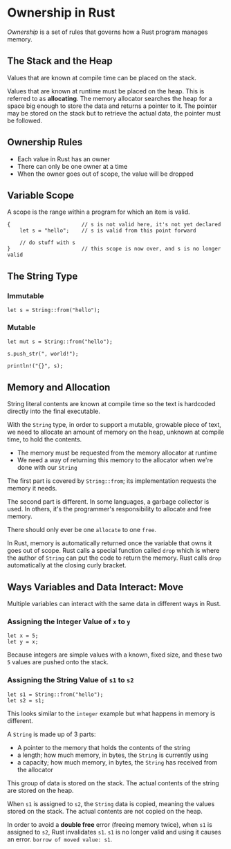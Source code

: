 # Ownership in Rust
*Ownership* is a set of rules that governs how a Rust program manages memory.

## The Stack and the Heap
Values that are known at compile time can be placed on the stack.

Values that are known at runtime must be placed on the heap. This is referred to as **allocating**. The memory allocator searches the heap for a space big enough to store the data and returns a pointer to it. The pointer may be stored on the stack but to retrieve the actual data, the pointer must be followed.

## Ownership Rules
* Each value in Rust has an owner
* There can only be one owner at a time
* When the owner goes out of scope, the value will be dropped

## Variable Scope
A scope is the range within a program for which an item is valid.

```
{                       // s is not valid here, it's not yet declared
    let s = "hello";    // s is valid from this point forward

    // do stuff with s
}                       // this scope is now over, and s is no longer valid
```

## The String Type

### Immutable
```
let s = String::from("hello");
```

### Mutable
```
let mut s = String::from("hello");

s.push_str(", world!");

println!("{}", s);
```

## Memory and Allocation
String literal contents are known at compile time so the text is hardcoded directly into the final executable.

With the `String` type, in order to support a mutable, growable piece of text, we need to allocate an amount of memory on the heap, unknown at compile time, to hold the contents.

* The memory must be requested from the memory allocator at runtime
* We need a way of returning this memory to the allocator when we're done with our `String`

The first part is covered by `String::from`; its implementation requests the memory it needs.

The second part is different. In some languages, a garbage collector is used. In others, it's the programmer's responsibility to allocate and free memory.

There should only ever be one `allocate` to one `free`.

In Rust, memory is automatically returned once the variable that owns it goes out of scope. Rust calls a special function called `drop` which is where the author of `String` can put the code to return the memory. Rust calls `drop` automatically at the closing curly bracket.

## Ways Variables and Data Interact: Move
Multiple variables can interact with the same data in different ways in Rust.

### Assigning the Integer Value of `x` to `y`
```
let x = 5;
let y = x;
```

Because integers are simple values with a known, fixed size, and these two `5` values are pushed onto the stack.

### Assigning the String Value of `s1` to `s2`
```
let s1 = String::from("hello");
let s2 = s1;
```

This looks similar to the `integer` example but what happens in memory is different.

A `String` is made up of 3 parts:
* A pointer to the memory that holds the contents of the string
* a length; how much memory, in bytes, the `String` is currently using
* a capacity; how much memory, in bytes, the `String` has received from the allocator

This group of data is stored on the stack. The actual contents of the string are stored on the heap.

When `s1` is assigned to `s2`, the `String` data is copied, meaning the values stored on the stack. The actual contents are not copied on the heap.

In order to avoid a **double free** error (freeing memory twice), when `s1` is assigned to `s2`, Rust invalidates `s1`. `s1` is no longer valid and using it causes an error. `borrow of moved value: s1`.

